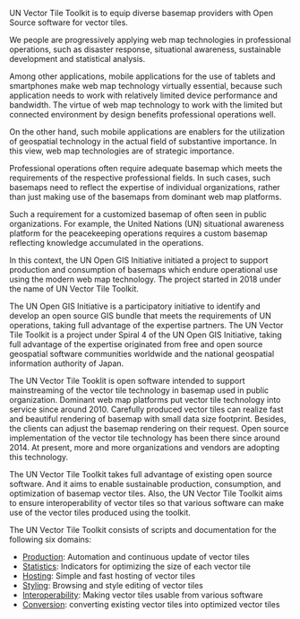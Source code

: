 UN Vector Tile Toolkit is to equip diverse basemap providers with Open Source software for vector tiles.

We people are progressively applying web map technologies in professional operations, such as disaster response, situational awareness, sustainable development and statistical analysis.

Among other applications, mobile applications for the use of tablets and smartphones make web map technology virtually essential, because such application needs to work with relatively limited device performance and bandwidth. The virtue of web map technology to work with the limited but connected environment by design benefits professional operations well.

On the other hand, such mobile applications are enablers for the utilization of geospatial technology in the actual field of substantive importance. In this view, web map technologies are of strategic importance.

Professional operations often require adequate basemap which meets the requirements of the respective professional fields. In such cases, such basemaps need to reflect the expertise of individual organizations, rather than just making use of the basemaps from dominant web map platforms.

Such a requirement for a customized basemap of often seen in public organizations. For example, the United Nations (UN) situational awareness platform for the peacekeeping operations requires a custom basemap reflecting knowledge accumulated in the operations.

In this context, the UN Open GIS Initiative initiated a project to support production and consumption of basemaps which endure operational use using the modern web map technology. The project started in 2018 under the name of UN Vector Tile Toolkit.

The UN Open GIS Initiative is a participatory initiative to identify and develop an open source GIS bundle that meets the requirements of UN operations, taking full advantage of the expertise partners. The UN Vector Tile Toolkit is a project under Spiral 4 of the UN Open GIS Initiative, taking full advantage of the expertise originated from free and open source geospatial software communities worldwide and the national geospatial information authority of Japan.

The UN Vector Tile Tooklit is open software intended to support mainstreaming of the vector tile technology in basemap used in public organization. Dominant web map platforms put vector tile technology into service since around 2010. Carefully produced vector tiles can realize fast and beautiful rendering of basemap with small data size footprint. Besides, the clients can adjust the basemap rendering on their request. Open source implementation of the vector tile technology has been there since around 2014. At present, more and more organizations and vendors are adopting this technology.

The UN Vector Tile Toolkit takes full advantage of existing open source software. And it aims to enable sustainable production, consumption, and optimization of basemap vector tiles. Also, the UN Vector Tile Toolkit aims to ensure interoperability of vector tiles so that various software can make use of the vector tiles produced using the toolkit.

The UN Vector Tile Toolkit consists of scripts and documentation for the following six domains:

- [Production](production.md): Automation and continuous update of vector tiles
- [Statistics](statistics.md): Indicators for optimizing the size of each vector tile
- [Hosting](hosting.md): Simple and fast hosting of vector tiles
- [Styling](styling.md): Browsing and style editing of vector tiles
- [Interoperability](interoperability.md): Making vector tiles usable from various software
- [Conversion](conversion.md): converting existing vector tiles into optimized vector tiles
